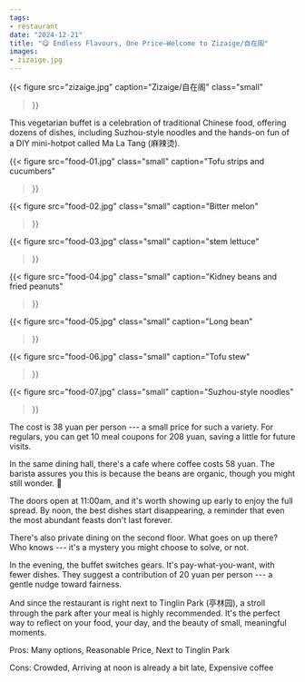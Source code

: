 ```yaml
---
tags:
- restaurant
date: "2024-12-21"
title: "😋 Endless Flavours, One Price—Welcome to Zizaige/自在阁"
images:
- zizaige.jpg
---
```


{{<
    figure src="zizaige.jpg"
    caption="Zizaige/自在阁"
    class="small"
>}}

This vegetarian buffet is a celebration of traditional Chinese food, offering
dozens of dishes, including Suzhou-style noodles and the hands-on fun of a DIY
mini-hotpot called Ma La Tang (麻辣烫).

{{<
    figure src="food-01.jpg"
    class="small"
    caption="Tofu strips and cucumbers"
>}}

{{<
    figure src="food-02.jpg"
    class="small"
    caption="Bitter melon"
>}}


{{<
    figure src="food-03.jpg"
    class="small"
    caption="stem lettuce"
>}}


{{<
    figure src="food-04.jpg"
    class="small"
    caption="Kidney beans and fried peanuts"
>}}


{{<
    figure src="food-05.jpg"
    class="small"
    caption="Long bean"
>}}

{{<
    figure src="food-06.jpg"
    class="small"
    caption="Tofu stew"
>}}

{{<
    figure src="food-07.jpg"
    class="small"
    caption="Suzhou-style noodles"
>}}

The cost is 38 yuan per person --- a small price for such a variety. For regulars,
you can get 10 meal coupons for 208 yuan, saving a little for future visits.

In the same dining hall, there's a cafe where coffee costs 58 yuan. The barista
assures you this is because the beans are organic, though you might still
wonder. 🤔

The doors open at 11:00am, and it's worth showing up early to enjoy the full
spread. By noon, the best dishes start disappearing, a reminder that even the
most abundant feasts don't last forever.

There's also private dining on the second floor. What goes on up there? Who
knows --- it's a mystery you might choose to solve, or not.

In the evening, the buffet switches gears. It's pay-what-you-want, with fewer
dishes. They suggest a contribution of 20 yuan per person --- a gentle nudge toward
fairness.

And since the restaurant is right next to Tinglin Park (亭林园), a stroll
through the park after your meal is highly recommended. It's the perfect way to
reflect on your food, your day, and the beauty of small, meaningful moments.

Pros: Many options, Reasonable Price, Next to Tinglin Park

Cons: Crowded, Arriving at noon is already a bit late, Expensive coffee

